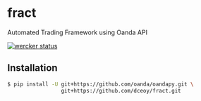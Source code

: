 fract
=====

Automated Trading Framework using Oanda API

[![wercker status](https://app.wercker.com/status/23c1d6dc1e7fe266c576593800694793/m/master "wercker status")](https://app.wercker.com/project/byKey/23c1d6dc1e7fe266c576593800694793)

Installation
------------

```sh
$ pip install -U git+https://github.com/oanda/oandapy.git \
                 git+https://github.com/dceoy/fract.git
```
